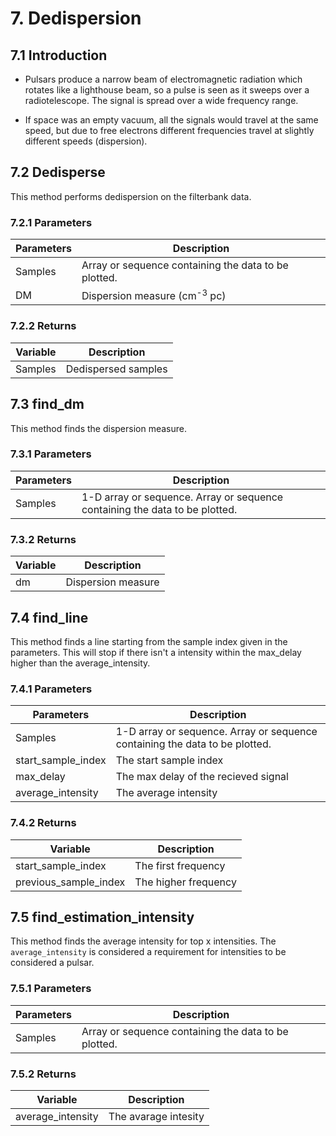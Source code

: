# 7. Dedispersion

## 7.1 Introduction

- Pulsars produce a narrow beam of electromagnetic
radiation which rotates like a lighthouse beam, so
a pulse is seen as it sweeps over a radiotelescope.
The signal is spread over a wide frequency range.

- If space was an empty vacuum, all the signals would
travel at the same speed, but due to free electrons
different frequencies travel at slightly different speeds
(dispersion).

## 7.2 Dedisperse

This method performs dedispersion on the filterbank data.

### 7.2.1 Parameters

| Parameters | Description |
|---|---|
| Samples | Array or sequence containing the data to be plotted. |
| DM | Dispersion measure (cm<sup>-3</sup> pc) |

### 7.2.2 Returns

| Variable | Description |
|---|---|
| Samples | Dedispersed samples |

## 7.3 find_dm

This method finds the dispersion measure.

### 7.3.1 Parameters

| Parameters | Description |
|---|---|
| Samples | 1-D array or sequence. Array or sequence containing the data to be plotted. |

### 7.3.2 Returns

| Variable | Description |
|---|---|
| dm | Dispersion measure |

## 7.4 find_line

This method finds a line starting from the sample index given in the parameters. This will stop if there isn't a intensity within the max_delay higher than the average_intensity.

### 7.4.1 Parameters

| Parameters | Description |
|---|---|
| Samples | 1-D array or sequence. Array or sequence containing the data to be plotted. |
| start_sample_index | The start sample index |
| max_delay | The max delay of the recieved signal |
| average_intensity | The average intensity |

### 7.4.2 Returns

| Variable | Description |
|---|---|
| start_sample_index | The first frequency |
| previous_sample_index | The higher frequency |

## 7.5 find_estimation_intensity

This method finds the average intensity for top x intensities.
The `average_intensity` is considered a requirement for intensities to be considered a pulsar.

### 7.5.1 Parameters

| Parameters | Description |
|---|---|
| Samples | Array or sequence containing the data to be plotted. |

### 7.5.2 Returns

| Variable | Description |
|---|---|
| average_intensity | The avarage intesity |